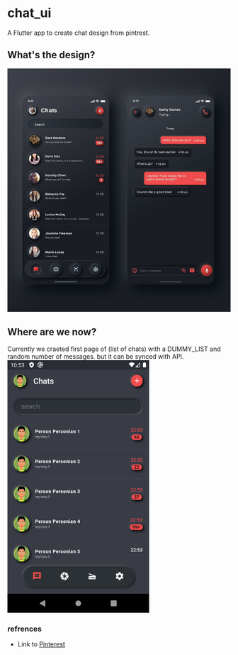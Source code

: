 # chat_ui

A Flutter app to create chat design from pintrest.

## What's the design?
<img src="./screenshots/design.jpeg" width="640">

## Where are we now?
Currently we craeted first page of (list of chats) with a DUMMY_LIST and random number of messages. but it can be synced with API.
<img src="./screenshots/screenshot1.png" width="320">

### refrences
- Link to [Pinterest](https://www.pinterest.com/pin/4785143343926955/)
